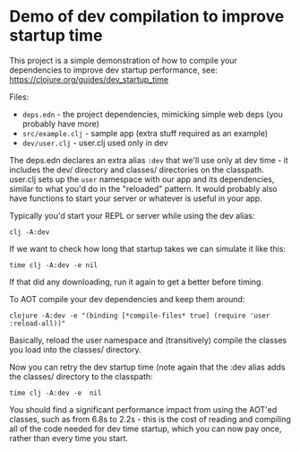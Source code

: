 # Demo of dev compilation to improve startup time

This project is a simple demonstration of how to compile your dependencies to improve dev startup performance, see: https://clojure.org/guides/dev_startup_time

Files:

* `deps.edn` - the project dependencies, mimicking simple web deps (you probably have more)
* `src/example.clj` - sample app (extra stuff required as an example)
* `dev/user.clj` - user.clj used only in dev

The deps.edn declares an extra alias `:dev` that we'll use only at dev time - it includes the dev/ directory and classes/ directories on the classpath. user.clj sets up the `user` namespace with our app and its dependencies, similar to what you'd do in the "reloaded" pattern. It would probably also have functions to start your server or whatever is useful in your app.

Typically you'd start your REPL or server while using the dev alias:

```shell
clj -A:dev
```

If we want to check how long that startup takes we can simulate it like this:

```shell
time clj -A:dev -e nil
```

If that did any downloading, run it again to get a better before timing.

To AOT compile your dev dependencies and keep them around:

```shell
clojure -A:dev -e "(binding [*compile-files* true] (require 'user :reload-all))"
```

Basically, reload the user namespace and (transitively) compile the classes you load into the classes/ directory.

Now you can retry the dev startup time (note again that the :dev alias adds the classes/ directory to the classpath:

```shell
time clj -A:dev -e  nil
```

You should find a significant performance impact from using the AOT'ed classes, such as from 6.8s to 2.2s - this is the cost of reading and compiling all of the code needed for dev time startup, which you can now pay once, rather than every time you start.


